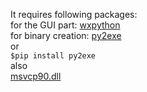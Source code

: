 It requires following packages:<br/>
for the GUI part:
[wxpython][]<br/>
for binary creation:
[py2exe][]<br/>
or<br/>
<code>$pip install py2exe</code><br/>
also<br/>
[msvcp90.dll][]<br/>

[wxpython]: http://www.wxpython.org/download.php
[py2exe]: https://pypi.python.org/pypi/py2exe/0.9.2.0
[msvcp90.dll]: http://www.dll-files.com/dllindex/dll-files.shtml?msvcp90